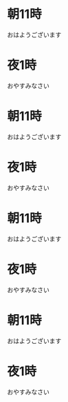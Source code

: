 # 朝11時

おはようございます

# 夜1時

おやすみなさい
# 朝11時

おはようございます

# 夜1時

おやすみなさい
# 朝11時

おはようございます

# 夜1時

おやすみなさい
# 朝11時

おはようございます

# 夜1時

おやすみなさい
